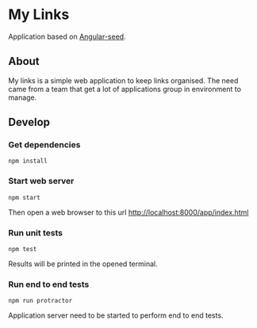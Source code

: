 # My Links

Application based on [Angular-seed](https://github.com/angular/angular-seed).

## About
My links is a simple web application to keep links organised.
The need came from a team that get a lot of applications group in environment to manage.

## Develop
### Get dependencies

    npm install

### Start web server

    npm start

Then open a web browser to this url [http://localhost:8000/app/index.html](http://localhost:8000/app/index.html)

### Run unit tests

    npm test

Results will be printed in the opened terminal.

### Run end to end tests

    npm run protractor

Application server need to be started to perform end to end tests.